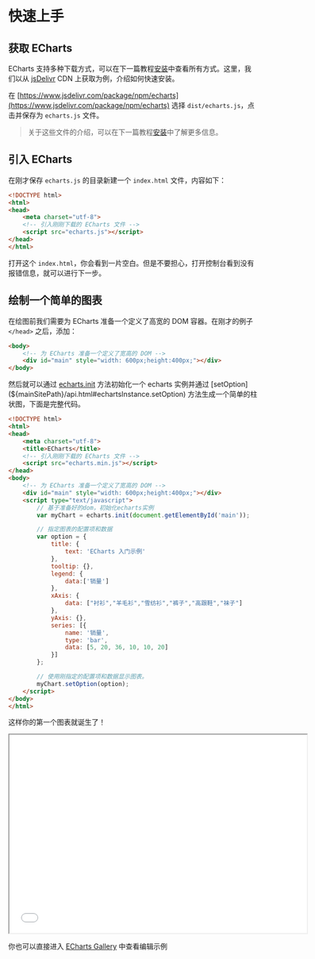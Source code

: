 # 快速上手

## 获取 ECharts

ECharts 支持多种下载方式，可以在下一篇教程[安装](zh/basics_installation)中查看所有方式。这里，我们以从 [jsDelivr](https://www.jsdelivr.com/package/npm/echarts) CDN 上获取为例，介绍如何快速安装。

在 [https://www.jsdelivr.com/package/npm/echarts](https://www.jsdelivr.com/package/npm/echarts) 选择 `dist/echarts.js`，点击并保存为 `echarts.js` 文件。

> 关于这些文件的介绍，可以在下一篇教程[安装](zh/basics_installation)中了解更多信息。

## 引入 ECharts

在刚才保存 `echarts.js` 的目录新建一个 `index.html` 文件，内容如下：

```html
<!DOCTYPE html>
<html>
<head>
    <meta charset="utf-8">
    <!-- 引入刚刚下载的 ECharts 文件 -->
    <script src="echarts.js"></script>
</head>
</html>
```

打开这个 `index.html`，你会看到一片空白。但是不要担心，打开控制台看到没有报错信息，就可以进行下一步。

## 绘制一个简单的图表

在绘图前我们需要为 ECharts 准备一个定义了高宽的 DOM 容器。在刚才的例子 `</head>` 之后，添加：

```html
<body>
    <!-- 为 ECharts 准备一个定义了宽高的 DOM -->
    <div id="main" style="width: 600px;height:400px;"></div>
</body>
```

然后就可以通过 [echarts.init](${mainSitePath}/api.html#echarts.init) 方法初始化一个 echarts 实例并通过 [setOption](${mainSitePath}/api.html#echartsInstance.setOption) 方法生成一个简单的柱状图，下面是完整代码。


```html
<!DOCTYPE html>
<html>
<head>
    <meta charset="utf-8">
    <title>ECharts</title>
    <!-- 引入刚刚下载的 ECharts 文件 -->
    <script src="echarts.min.js"></script>
</head>
<body>
    <!-- 为 ECharts 准备一个定义了宽高的 DOM -->
    <div id="main" style="width: 600px;height:400px;"></div>
    <script type="text/javascript">
        // 基于准备好的dom，初始化echarts实例
        var myChart = echarts.init(document.getElementById('main'));

        // 指定图表的配置项和数据
        var option = {
            title: {
                text: 'ECharts 入门示例'
            },
            tooltip: {},
            legend: {
                data:['销量']
            },
            xAxis: {
                data: ["衬衫","羊毛衫","雪纺衫","裤子","高跟鞋","袜子"]
            },
            yAxis: {},
            series: [{
                name: '销量',
                type: 'bar',
                data: [5, 20, 36, 10, 10, 20]
            }]
        };

        // 使用刚指定的配置项和数据显示图表。
        myChart.setOption(option);
    </script>
</body>
</html>
```

这样你的第一个图表就诞生了！

<iframe width="600" height="400" src="${galleryViewPath}doc-example/getting-started&reset=1&edit=1"></iframe>

你也可以直接进入 [ECharts Gallery](${galleryEditorPath}doc-example/getting-started) 中查看编辑示例
